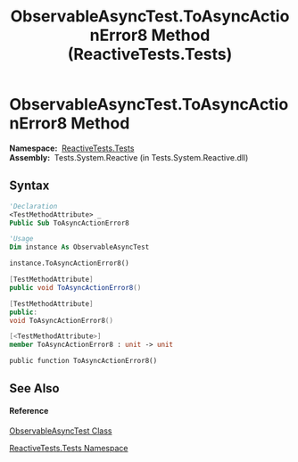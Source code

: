 ﻿---
title: ObservableAsyncTest.ToAsyncActionError8 Method  (ReactiveTests.Tests)
TOCTitle: ToAsyncActionError8 Method
ms:assetid: M:ReactiveTests.Tests.ObservableAsyncTest.ToAsyncActionError8
ms:mtpsurl: https://msdn.microsoft.com/en-us/library/reactivetests.tests.observableasynctest.toasyncactionerror8(v=VS.103)
ms:contentKeyID: 36619699
ms.date: 06/28/2011
mtps_version: v=VS.103
f1_keywords:
- ReactiveTests.Tests.ObservableAsyncTest.ToAsyncActionError8
dev_langs:
- CSharp
- JScript
- VB
- FSharp
- c++
---

# ObservableAsyncTest.ToAsyncActionError8 Method

**Namespace:**  [ReactiveTests.Tests](hh289046\(v=vs.103\).md)  
**Assembly:**  Tests.System.Reactive (in Tests.System.Reactive.dll)

## Syntax

``` vb
'Declaration
<TestMethodAttribute> _
Public Sub ToAsyncActionError8
```

``` vb
'Usage
Dim instance As ObservableAsyncTest

instance.ToAsyncActionError8()
```

``` csharp
[TestMethodAttribute]
public void ToAsyncActionError8()
```

``` c++
[TestMethodAttribute]
public:
void ToAsyncActionError8()
```

``` fsharp
[<TestMethodAttribute>]
member ToAsyncActionError8 : unit -> unit 
```

``` jscript
public function ToAsyncActionError8()
```

## See Also

#### Reference

[ObservableAsyncTest Class](hh314747\(v=vs.103\).md)

[ReactiveTests.Tests Namespace](hh289046\(v=vs.103\).md)

